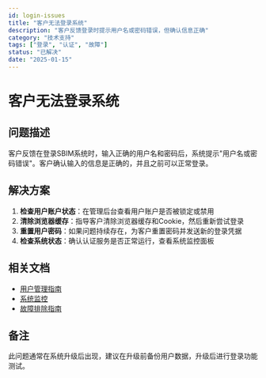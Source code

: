 ```yaml
---
id: login-issues
title: "客户无法登录系统"
description: "客户反馈登录时提示用户名或密码错误，但确认信息正确"
category: "技术支持"
tags: ["登录", "认证", "故障"]
status: "已解决"
date: "2025-01-15"
---
```


# 客户无法登录系统

## 问题描述
客户反馈在登录SBIM系统时，输入正确的用户名和密码后，系统提示"用户名或密码错误"。客户确认输入的信息是正确的，并且之前可以正常登录。

## 解决方案
1. **检查用户账户状态**：在管理后台查看用户账户是否被锁定或禁用
2. **清除浏览器缓存**：指导客户清除浏览器缓存和Cookie，然后重新尝试登录
3. **重置用户密码**：如果问题持续存在，为客户重置密码并发送新的登录凭据
4. **检查系统状态**：确认认证服务是否正常运行，查看系统监控面板

## 相关文档
- [用户管理指南](../../guides/user-management.md)
- [系统监控](../../guides/monitoring.md)
- [故障排除指南](../troubleshooting/index.md)

## 备注
此问题通常在系统升级后出现，建议在升级前备份用户数据，升级后进行登录功能测试。
